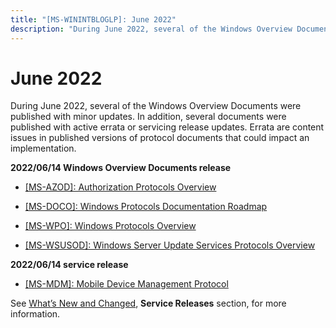 ```yaml
---
title: "[MS-WININTBLOGLP]: June 2022"
description: "During June 2022, several of the Windows Overview Documents were published with minor updates. In addition, several documents were published with"
---
```


# June 2022

<p> </p>
<p>During June 2022, several of the Windows Overview Documents
were published with minor updates. In addition, several documents were
published with active errata or servicing release updates. Errata are content
issues in published versions of protocol documents that could impact an
implementation.</p>

<p><b>2022/06/14 Windows Overview Documents release</b></p>

<ul><li><p><span><span><span>  </span></span></span><span><a href="https://learn.microsoft.com/openspecs/windows_protocols/ms-azod/5a0a0a3e-c7a7-42e1-b5f2-cc8d8bd9739e">[MS-AZOD]:
Authorization Protocols Overview</a></span></p>

</li><li><p><span><span><span>  </span></span></span><span><a href="https://learn.microsoft.com/openspecs/windows_protocols/ms-doco/3d3a2a04-3e90-4fc1-877c-6a674202b7ee">[MS-DOCO]:
Windows Protocols Documentation Roadmap</a></span></p>

</li><li><p><span><span> 
</span></span><span><a href="https://learn.microsoft.com/openspecs/windows_protocols/ms-wpo/c5f54a77-65be-40a0-bb82-9e4181d8ab67">[MS-WPO]:
Windows Protocols Overview</a></span></p>

</li><li><p><span><span> 
</span></span><span><a href="https://learn.microsoft.com/openspecs/windows_protocols/ms-wsusod/8434a301-6445-4b48-a9cc-c098734f0618">[MS-WSUSOD]:
Windows Server Update Services Protocols Overview</a></span></p>

</li></ul><p><b>2022/06/14 service release</b></p>

<ul><li><p><span><span><span>  </span></span></span><span><a href="https://learn.microsoft.com/openspecs/windows_protocols/ms-winerrata/1732d832-43da-40ed-b950-2d379050d8b7">[MS-MDM]:
Mobile Device Management Protocol</a></span></p>

</li></ul><p>See <span><a href="/openspecs/windows_protocols/MS-WINPROTLP/e168a474-7de2-421c-b460-91adf87692a3">What’s
New and Changed</a></span>, <b>Service Releases</b> section, for more
information.</p>


                
